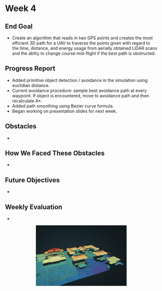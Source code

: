 # Week 4

## End Goal

* Create an algorithm that reads in two GPS points and creates the most efficient 3D path for a UAV to traverse the points given with regard to the time, distance, and energy usage from aerially obtained LiDAR scans and the ablity to change course mid-flight if the best path is obstructed.

## Progress Report
* Added primitive object detection / avoidance in the simulation using euclidian distance.
* Current avoidance procedure: sample best avoidance path at every waypoint. If object is encountered, move to avoidance path and then recalculate A*.
* Added path smoothing using Bezier curve formula.
* Began working on presentation slides for next week.

## Obstacles
* 

## How We Faced These Obstacles
* 

## Future Objectives
* 

## Weekly Evaluation
* 

<p align="center">
  <img src="https://github.com/alecstem/2022-REU-on-Smart-UAVs/blob/main/images/point%20cloud.png" width="300" height="200" >
</p>

